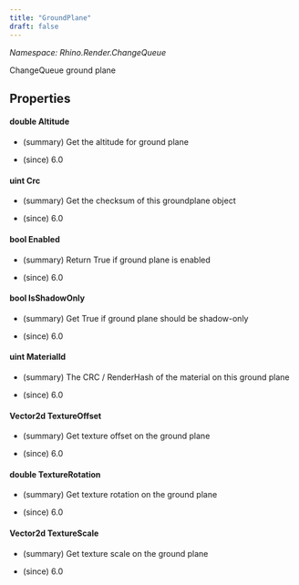 ```yaml
---
title: "GroundPlane"
draft: false
---
```


*Namespace: Rhino.Render.ChangeQueue*

   ChangeQueue ground plane
   
## Properties
#### double Altitude
- (summary) 
     Get the altitude for ground plane
     
- (since) 6.0
#### uint Crc
- (summary) 
     Get the checksum of this groundplane object
     
- (since) 6.0
#### bool Enabled
- (summary) 
     Return True if ground plane is enabled
     
- (since) 6.0
#### bool IsShadowOnly
- (summary) 
     Get True if ground plane should be shadow-only
     
- (since) 6.0
#### uint MaterialId
- (summary) 
     The CRC / RenderHash of the material on this ground plane
     
- (since) 6.0
#### Vector2d TextureOffset
- (summary) 
     Get texture offset on the ground plane
     
- (since) 6.0
#### double TextureRotation
- (summary) 
     Get texture rotation on the ground plane
     
- (since) 6.0
#### Vector2d TextureScale
- (summary) 
     Get texture scale on the ground plane
     
- (since) 6.0
